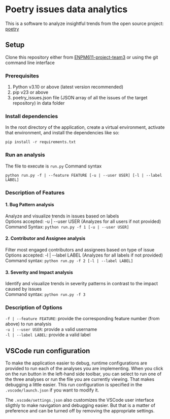 # Poetry issues data analytics

This is a software to analyze insightful trends from the open source project: [poetry](https://github.com/python-poetry/poetry/issues)

## Setup

Clone this repository either from [ENPM611-project-team3](https://github.com/joyson13/ENPM611-project-team3.git) or using the git command line interface

### Prerequisites

1. Python v3.10 or above (latest version recommended)
2. pip v23 or above
3. poetry_issues.json file (JSON array of all the issues of the target repository) in data folder

### Install dependencies

In the root directory of the application, create a virtual environment, activate that environment, and install the dependencies like so:

```
pip install -r requirements.txt
```

### Run an analysis

The file to execute is `run.py`
Command syntax

```
python run.py -f | --feature FEATURE [-u | --user USER] [-l | --label LABEL]
```

### Description of Features
#### 1. Bug Pattern analysis
  Analyze and visualize trends in issues based on labels\
  Options accepted: -u | --user USER (Analyzes for all users if not provided)\
  Command Syntax: `python run.py -f 1 [-u | --user USER]`

#### 2. Contributor and Assignee analysis
  Filter most engaged contributors and assignees based on type of issue\
  Options accepted: -l | --label LABEL (Analyzes for all labels if not provided)\
  Command syntax: `python run.py -f 2 [-l | --label LABEL]`

#### 3. Severity and Impact analysis
  Identify and visualize trends in severity patterns in contrast to the impact caused by issues\
  Command syntax: `python run.py -f 3`

### Description of Options
`-f | --feature FEATURE`: provide the corresponding feature number (from above) to run analysis\
`-u | --user USER`: provide a valid username\
`-l | --label LABEL`: provide a valid label

## VSCode run configuration

To make the application easier to debug, runtime configurations are provided to run each of the analyses you are implementing. When you click on the run button in the left-hand side toolbar, you can select to run one of the three analyses or run the file you are currently viewing. That makes debugging a little easier. This run configuration is specified in the `.vscode/launch.json` if you want to modify it.

The `.vscode/settings.json` also customizes the VSCode user interface sligthly to make navigation and debugging easier. But that is a matter of preference and can be turned off by removing the appropriate settings.
